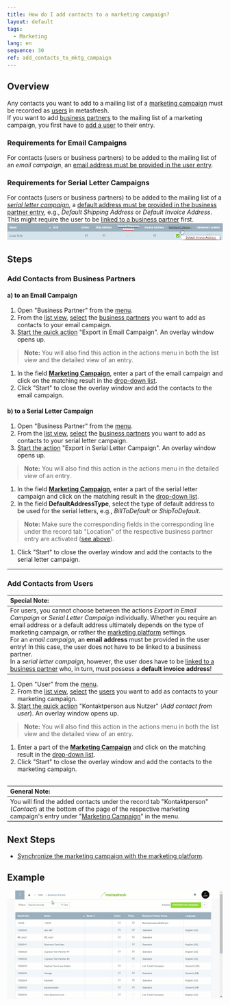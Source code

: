```yaml
---
title: How do I add contacts to a marketing campaign?
layout: default
tags:
  - Marketing
lang: en
sequence: 30
ref: add_contacts_to_mktg_campaign
---
```


## Overview
Any contacts you want to add to a mailing list of a [marketing campaign](Create_MKTG_campaign) must be recorded as [users](Add_user) in metasfresh.<br>
If you want to add [business partners](New_Business_Partner) to the mailing list of a marketing campaign, you first have to [add a user](Add_user_to_BPartner) to their entry.

### Requirements for Email Campaigns
For contacts (users or business partners) to be added to the mailing list of an *email campaign*, an [email address must be provided in the user entry](Add_user).

### <a name="requirements-serial-letters">Requirements for Serial Letter Campaigns</a>
For contacts (users or business partners) to be added to the mailing list of a [*serial letter campaign*](Create_serial_letters), a [default address must be provided in the business partner entry](Add_address_tab), e.g., *Default Shipping Address* or *Default Invoice Address*. This might require the user to be [linked to a business partner](Assign_BPartner_to_user) first.<br>
<kbd><img src="assets/Default_Address.png" alt="Fig.: Default address (Default Shipping/Invoice Address)"></kbd>

## Steps

### Add Contacts from Business Partners

#### a) to an Email Campaign
1. Open "Business Partner" from the [menu](Menu).
1. From the [list view](ViewModes#list-view), [select](RecordSelection) the [business partners](New_Business_Partner) you want to add as contacts to your email campaign.
1. [Start the quick action](StartAction#quick-actions) "Export in Email Campaign". An overlay window opens up.
 >**Note:** You will also find this action in the actions menu in both the list view and the detailed view of an entry.

1. In the field [**Marketing Campaign**](Create_MKTG_campaign), enter a part of the email campaign and click on the matching result in the <a href="Keyboard_shortcuts_reference#dropdown" title="Dynamic Search Box (Autocompletion)">drop-down list</a>.
1. Click "Start" to close the overlay window and add the contacts to the email campaign.

#### b) to a Serial Letter Campaign
1. Open "Business Partner" from the [menu](Menu).
1. From the [list view](ViewModes#list-view), [select](RecordSelection) the [business partners](New_Business_Partner) you want to add as contacts to your serial letter campaign.
1. [Start the action](StartAction#actions-menu) "Export in Serial Letter Campaign". An overlay window opens up.
 >**Note:** You will also find this action in the actions menu in the detailed view of an entry.

1. In the field [**Marketing Campaign**](Create_MKTG_campaign), enter a part of the serial letter campaign and click on the matching result in the <a href="Keyboard_shortcuts_reference#dropdown" title="Dynamic Search Box (Autocompletion)">drop-down list</a>.
1. In the field **DefaultAddressType**, select the type of default address to be used for the serial letters, e.g., *BillToDefault* or *ShipToDefault*.
 >**Note:** Make sure the corresponding fields in the corresponding line under the record tab "Location" of the respective business partner entry are activated (<a href="#requirements-serial-letters" title="Requirements for Serial Letter Campaigns">see above</a>).

1. Click "Start" to close the overlay window and add the contacts to the serial letter campaign.

---

### Add Contacts from Users

| **Special Note:** |
| :--- |
| For users, you cannot choose between the actions *Export in Email Campaign* or *Serial Letter Campaign* individually. Whether you require an email address or a default address ultimately depends on the type of marketing campaign, or rather the [marketing platform](Create_MKTG_platform) settings.<br> For an *email campaign*, an **email address** must be provided in the user entry! In this case, the user does not have to be linked to a business partner.<br> In a *serial letter campaign*, however, the user does have to be [linked to a business partner](Assign_BPartner_to_user) who, in turn, must possess a **default invoice address**! |

1. Open "User" from the [menu](Menu).
1. From the [list view](ViewModes#list-view), [select](RecordSelection) the [users](Add_user) you want to add as contacts to your marketing campaign.
1. [Start the quick action](StartAction#quick-actions) "Kontaktperson aus Nutzer" (*Add contact from user*). An overlay window opens up.
 >**Note:** You will also find this action in the actions menu in both the list view and the detailed view of an entry.

1. Enter a part of the [**Marketing Campaign**](Create_MKTG_campaign) and click on the matching result in the <a href="Keyboard_shortcuts_reference#dropdown" title="Dynamic Search Box (Autocompletion)">drop-down list</a>.
1. Click "Start" to close the overlay window and add the contacts to the marketing campaign.
<br><br>

| **General Note:** |
| :--- |
| You will find the added contacts under the record tab "Kontaktperson" (*Contact*) at the bottom of the page of the respective marketing campaign's entry under "[Marketing Campaign](Menu)" in the menu. |

## Next Steps
- [Synchronize the marketing campaign with the marketing platform](Sync_MKTG_campaign_with_platform).

## Example
<kbd><img src="assets/Add_contacts_to_MKTG_campaign.gif" alt="GIF: Export contacts into marketing campaign"></kbd>
